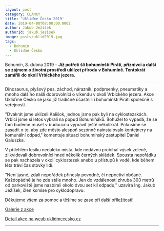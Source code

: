 ```yaml
---
layout: post
category: CLANKY
title: 'Ukliďme Česko 2019'
date: 2019-04-08T08:00:00.000Z
author: Jakub Ježíšek
authorId: jakub.jezisek
image: posts/uklid2019.jpg
tags:
  - Bohumín
  - Ukliďme Česko
---
```


Bohumín, 8. dubna 2019 – **Již potřetí šli bohumínští Piráti, příznivci a další se zájmem o životní prostředí uklízet přírodu v Bohumíně. Tentokrát zamíříli do okolí Vrbického jezera.**

<hr />

Dinosaurus, plyšový pes, záchod, nárazník, podprsenky, pneumatiky a mnoho dalšího našli dobrovolníci o víkendu v okolí Vrbického jezera. Akce Ukliďme Česko se jako již tradičně účastnili i bohumínští Piráti společně s veřejností.

"Dvakrát jsme uklízeli Kališok, jednou jsme pak byli na cyklostezskách. Vrbici jsme si letos vybrali na popud Bohumíňáků. Bohužel to vypadá, že se tam budeme muset v budoucnu vypravit ještě několikrát. Pokusíme se zasadit o to, aby zde město alespoň sezónně nainstalovalo kontejnery na komunální odpad," komentuje situaci bohumínský zastupitel Daniel Galuszka.

V přilehlém lesíku nedaleko místa, kde nedávno probíhal výsek zeleně, zlikvidovali dobrovolníci hned několik černých skládek. Spousta nepořádku se pak nacházela v okolí cyklostezek anebo u přístupů k vodě, kde během léta tráví čas stovky lidí.

"Není jasné, zdali nepořádek přinesly povodně, či nepoctiví občané. Každopádně je ho zde stále mnoho. Jen do vzdálenosti zhruba 300 metrů od parkoviště jsme nasbírali okolo dvou set kil odpadu," uzavírá Ing. Jakub Ježíšek, člen komise pro cyklodopravu.

Děkujeme všem za pomoc a těšíme se zase při další příležitosti!

[Galerie z akce](https://photos.app.goo.gl/QEfEMKXY2fgvQHUo9 "Galerie z akce")

[Detail akce na weub uklidmecesko.cz](https://www.uklidmecesko.cz/event/21923/ "Detail akce na weub uklidmecesko.cz")


- - -
